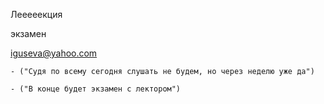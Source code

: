 Лееееекция

экзамен

iguseva@yahoo.com

	- ("Судя по всему сегодня слушать не будем, но через неделю уже да")

	- ("В конце будет экзамен с лектором")

	